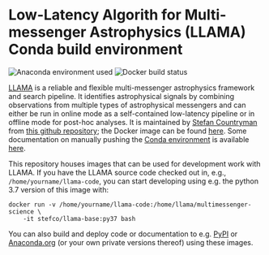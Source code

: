 # Low-Latency Algorith for Multi-messenger Astrophysics (LLAMA) Conda build environment
![Anaconda environment
used](https://anaconda.org/stefco/llama-py37/badges/version.svg) ![Docker build status](https://img.shields.io/docker/cloud/build/stefco/llama-base.svg?style=flat-square)

[LLAMA](http://multimessenger.science) is a reliable and flexible multi-messenger astrophysics framework and search pipeline. It identifies astrophysical signals by combining observations from multiple types of astrophysical messengers and can either be run in online mode as a self-contained low-latency pipeline or in offline mode for post-hoc analyses. It is maintained by [Stefan Countryman](https://stc.sh) from [this github repository](https://github.com/stefco/llama-env); the Docker image can be found [here](https://cloud.docker.com/repository/registry-1.docker.io/stefco/llama-env). Some
documentation on manually pushing the [Conda environment](https://anaconda.org/stefco/environments) is available
[here](http://docs.anaconda.com/anaconda-cloud/user-guide/tasks/work-with-environments/).

This repository houses images that can be used for development work with LLAMA.
If you have the LLAMA source code checked out in, e.g.,
`/home/yourname/llama-code`, you can start developing using e.g. the python 3.7
version of this image with:

```
docker run -v /home/yourname/llama-code:/home/llama/multimessenger-science \
    -it stefco/llama-base:py37 bash
```

You can also build and deploy code or documentation to e.g.
[PyPI](http://pypi.org) or [Anaconda.org](http://anaconda.org) (or your own
private versions thereof) using these images.
